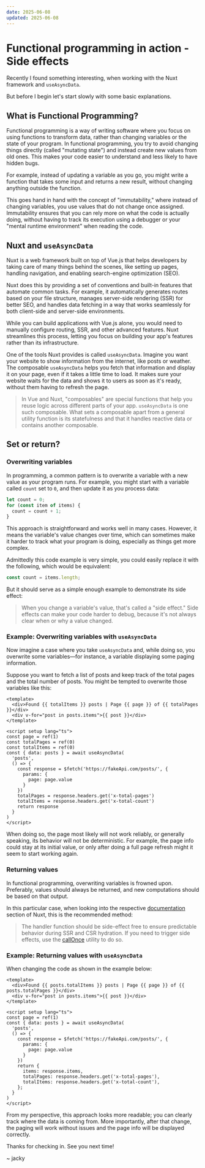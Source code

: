 ```yaml
---
date: 2025-06-08
updated: 2025-06-08
---
```


# Functional programming in action - Side effects

Recently I found something interesting, when working with the Nuxt framework and `useAsyncData`.

But before I begin let's start slowly with some basic explanations.

## What is Functional Programming?

Functional programming is a way of writing software where you focus on using functions to transform data, rather than changing variables or the state of your program. In functional programming, you try to avoid changing things directly (called "mutating state") and instead create new values from old ones. This makes your code easier to understand and less likely to have hidden bugs.

For example, instead of updating a variable as you go, you might write a function that takes some input and returns a new result, without changing anything outside the function.

This goes hand in hand with the concept of "immutability," where instead of changing variables, you use values that do not change once assigned. Immutability ensures that you can rely more on what the code is actually doing, without having to track its execution using a debugger or your "mental runtime environment" when reading the code.

## Nuxt and `useAsyncData`

Nuxt is a web framework built on top of Vue.js that helps developers by taking care of many things behind the scenes, like setting up pages, handling navigation, and enabling search-engine optimization (SEO). 

Nuxt does this by providing a set of conventions and built-in features that automate common tasks. For example, it automatically generates routes based on your file structure, manages server-side rendering (SSR) for better SEO, and handles data fetching in a way that works seamlessly for both client-side and server-side environments.

While you can build applications with Vue.js alone, you would need to manually configure routing, SSR, and other advanced features. Nuxt streamlines this process, letting you focus on building your app's features rather than its infrastructure.

One of the tools Nuxt provides is called `useAsyncData`. Imagine you want your website to show information from the internet, like posts or weather. The composable `useAsyncData` helps you fetch that information and display it on your page, even if it takes a little time to load. It makes sure your website waits for the data and shows it to users as soon as it's ready, without them having to refresh the page.

> In Vue and Nuxt, "composables" are special functions that help you reuse logic across different parts of your app. `useAsyncData` is one such composable. What sets a composable apart from a general utility function is its statefulness and that it handles reactive data or contains another composable.

## Set or return?

### Overwriting variables

In programming, a common pattern is to overwrite a variable with a new value as your program runs. For example, you might start with a variable called `count` set to `0`, and then update it as you process data:

```js
let count = 0;
for (const item of items) {
  count = count + 1;
}
```

This approach is straightforward and works well in many cases. However, it means the variable's value changes over time, which can sometimes make it harder to track what your program is doing, especially as things get more complex.

Admittedly this code example is very simple, you could easily replace it with the following, which would be equivalent:

```js
const count = items.length;
```

But it should serve as a simple enough example to demonstrate its side effect:

> When you change a variable's value, that's called a "side effect." Side effects can make your code harder to debug, because it's not always clear when or why a value changed.

### Example: Overwriting variables with `useAsyncData`

Now imagine a case where you take `useAsyncData` and, while doing so, you overwrite some variables—for instance, a variable displaying some paging information.

Suppose you want to fetch a list of posts and keep track of the total pages and the total number of posts. You might be tempted to overwrite those variables like this:

```vue
<template>
  <div>Found {{ totalItems }} posts | Page {{ page }} of {{ totalPages }}</div>
  <div v-for="post in posts.items">{{ post }}</div>
</template>

<script setup lang="ts">
const page = ref(1)
const totalPages = ref(0)
const totalItems = ref(0)
const { data: posts } = await useAsyncData(
  'posts',
  () => {
    const response = $fetch('https://fakeApi.com/posts/', {
      params: {
        page: page.value
      }
    })
    totalPages = response.headers.get('x-total-pages')
    totalItems = response.headers.get('x-total-count')
    return response
  }
)
</script>
```
When doing so, the page most likely will not work reliably, or generally speaking, its behavior will not be deterministic. For example, the page info could stay at its initial value, or only after doing a full page refresh might it seem to start working again.

### Returning values

In functional programming, overwriting variables is frowned upon. Preferably, values should always be returned, and new computations should be based on that output.

In this particular case, when looking into the respective [documentation](https://nuxt.com/docs/api/composables/use-async-data#params) section of Nuxt, this is the recommended method:

> The handler function should be side-effect free to ensure predictable behavior during SSR and CSR hydration. If you need to trigger side effects, use the [callOnce](https://nuxt.com/docs/api/utils/call-once) utility to do so.

### Example: Returning values with `useAsyncData`

When changing the code as shown in the example below:

```vue
<template>
  <div>Found {{ posts.totalItems }} posts | Page {{ page }} of {{ posts.totalPages }}</div>
  <div v-for="post in posts.items">{{ post }}</div>
</template>

<script setup lang="ts">
const page = ref(1)
const { data: posts } = await useAsyncData(
  'posts',
  () => {
    const response = $fetch('https://fakeApi.com/posts/', {
      params: {
        page: page.value
      }
    })
    return {
      items: response.items,
      totalPages: response.headers.get('x-total-pages'),
      totalItems: response.headers.get('x-total-count'),
    };
  }
)
</script>
```

From my perspective, this approach looks more readable; you can clearly track where the data is coming from. More importantly, after that change, the paging will work without issues and the page info will be displayed correctly.

Thanks for checking in. See you next time!

~ jacky

